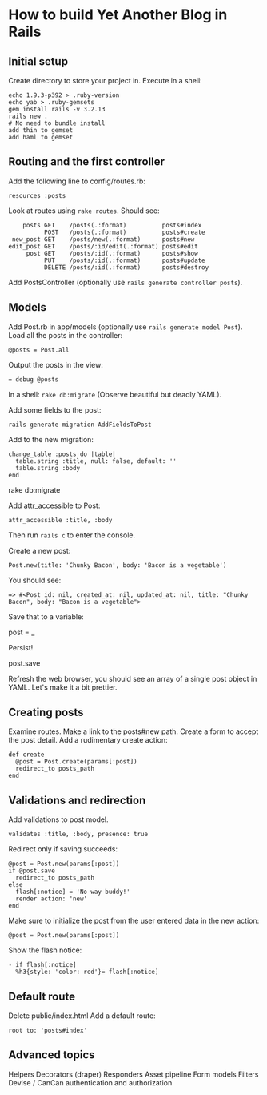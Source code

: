 # How to build Yet Another Blog in Rails

## Initial setup

Create directory to store your project in.
Execute in a shell:

    echo 1.9.3-p392 > .ruby-version
    echo yab > .ruby-gemsets
    gem install rails -v 3.2.13
    rails new .
    # No need to bundle install
    add thin to gemset
    add haml to gemset

## Routing and the first controller

Add the following line to config/routes.rb:

    resources :posts

Look at routes using `rake routes`. Should see:

        posts GET    /posts(.:format)          posts#index
              POST   /posts(.:format)          posts#create
     new_post GET    /posts/new(.:format)      posts#new
    edit_post GET    /posts/:id/edit(.:format) posts#edit
         post GET    /posts/:id(.:format)      posts#show
              PUT    /posts/:id(.:format)      posts#update
              DELETE /posts/:id(.:format)      posts#destroy

Add PostsController (optionally use `rails generate controller posts`).

## Models

Add Post.rb in app/models (optionally use `rails generate model Post`).
Load all the posts in the controller:

    @posts = Post.all

Output the posts in the view:

    = debug @posts

In a shell: `rake db:migrate`
(Observe beautiful but deadly YAML).

Add some fields to the post:

    rails generate migration AddFieldsToPost

Add to the new migration:

    change_table :posts do |table|
      table.string :title, null: false, default: ''
      table.string :body
    end

rake db:migrate

Add attr_accessible to Post:
  
    attr_accessible :title, :body

Then run `rails c` to enter the console.

Create a new post:

    Post.new(title: 'Chunky Bacon', body: 'Bacon is a vegetable')

You should see:

    => #<Post id: nil, created_at: nil, updated_at: nil, title: "Chunky Bacon", body: "Bacon is a vegetable">

Save that to a variable:

   post = _

Persist!

   post.save

Refresh the web browser, you should see an array of a single post object in YAML.
Let's make it a bit prettier.

## Creating posts

Examine routes. Make a link to the posts#new path.
Create a form to accept the post detail.
Add a rudimentary create action:

    def create
      @post = Post.create(params[:post])
      redirect_to posts_path
    end

## Validations and redirection

Add validations to post model.

    validates :title, :body, presence: true

Redirect only if saving succeeds:

    @post = Post.new(params[:post])
    if @post.save
      redirect_to posts_path
    else
      flash[:notice] = 'No way buddy!'
      render action: 'new'
    end

Make sure to initialize the post from the user entered data in the new action:

    @post = Post.new(params[:post])

Show the flash notice:

    - if flash[:notice]
      %h3{style: 'color: red'}= flash[:notice]

## Default route

Delete public/index.html
Add a default route:

    root to: 'posts#index'

## Advanced topics

Helpers
Decorators (draper)
Responders
Asset pipeline
Form models
Filters
Devise / CanCan authentication and authorization
